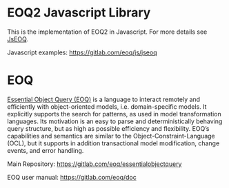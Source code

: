 # EOQ2 Javascript Library

This is the implementation of EOQ2 in Javascript. For more details see [JsEOQ](https://gitlab.com/eoq/js/jseoq).

Javascript examples: https://gitlab.com/eoq/js/jseoq

# EOQ

[Essential Object Query (EOQ)](https://gitlab.com/eoq/essentialobjectquery) is a language to interact remotely and efficiently with object-oriented models, i.e. domain-specific models. It explicitly supports the search for patterns, as used in model transformation languages. Its motivation is an easy to parse and deterministically behaving query structure, but as high as possible efficiency and flexibility. EOQ’s capabilities and semantics are similar to the Object-Constraint-Language (OCL), but it supports in addition transactional model modification, change events, and error handling.  

Main Repository: https://gitlab.com/eoq/essentialobjectquery

EOQ user manual: https://gitlab.com/eoq/doc 


